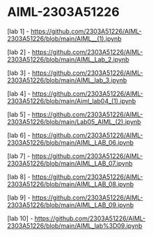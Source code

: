 # AIML-2303A51226
[lab 1] - https://github.com/2303A51226/AIML-2303A51226/blob/main/AIML__(1).ipynb

[lab 2] - https://github.com/2303A51226/AIML-2303A51226/blob/main/AIML_Lab_2.ipynb

[lab 3] - https://github.com/2303A51226/AIML-2303A51226/blob/main/AIML_lab_3.ipynb 

[lab 4] - https://github.com/2303A51226/AIML-2303A51226/blob/main/Aiml_lab04_(1).ipynb

[lab 5] - https://github.com/2303A51226/AIML-2303A51226/blob/main/Lab05_AIML_(2).ipynb

[lab 6] - https://github.com/2303A51226/AIML-2303A51226/blob/main/AIML_LAB_06.ipynb

[lab 7] - https://github.com/2303A51226/AIML-2303A51226/blob/main/AIML_LAB_07.ipynb

[lab 8] - https://github.com/2303A51226/AIML-2303A51226/blob/main/AIML_LAB_08.ipynb

[lab 9] - https://github.com/2303A51226/AIML-2303A51226/blob/main/AIML_LAB_09.ipynb

[lab 10] - https://github.com/2303A51226/AIML-2303A51226/blob/main/AIML_lab%3D09.ipynb
